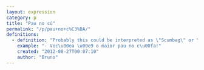 ```yaml
---
layout: expression
category: p
title: "Pau no cú"
permalink: "/p/pau+no+c%C3%BA/"
definitions:
  - definition: "Probably this could be interpreted as \"Scumbag\" or \"Douchebag\". At least it could be used in the same manner. The translation for this is \"Dick in the ass\". You can say that someone is a \"Pau no c\u00fa\", if he/she is annoying, or is always causing trouble."
    example: "- Voc\u00ea \u00e9 o maior pau no c\u00fa!"
    created: "2012-08-27T00:07:10"
    author: "Bruno"
---
```

